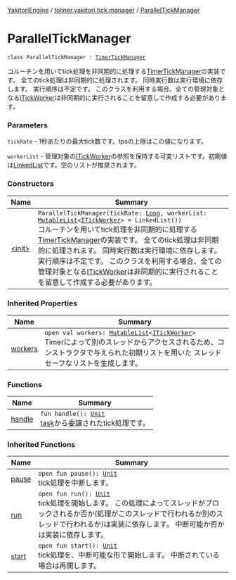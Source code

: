 [YakitoriEngine](../../index.md) / [toliner.yakitori.tick.manager](../index.md) / [ParallelTickManager](./index.md)

# ParallelTickManager

`class ParallelTickManager : `[`TimerTickManager`](../-timer-tick-manager/index.md)

コルーチンを用いてtick処理を非同期的に処理する[TimerTickManager](../-timer-tick-manager/index.md)の実装です。
全てのtick処理は非同期的に処理されます。
同時実行数は実行環境に依存します。
実行順序は不定です。
このクラスを利用する場合、全ての管理対象となる[ITickWorker](../../toliner.yakitori.tick/-i-tick-worker/index.md)は非同期的に実行されることを留意して作成する必要があります。

### Parameters

`tickRate` - 1秒あたりの最大tick数です。tpsの上限はこの値になります。

`workerList` - 管理対象の[ITickWorker](../../toliner.yakitori.tick/-i-tick-worker/index.md)の参照を保持する可変リストです。初期値は[LinkedList](http://docs.oracle.com/javase/8/docs/api/java/util/LinkedList.html)です。空のリストが推奨されます。

### Constructors

| Name | Summary |
|---|---|
| [&lt;init&gt;](-init-.md) | `ParallelTickManager(tickRate: `[`Long`](https://kotlinlang.org/api/latest/jvm/stdlib/kotlin/-long/index.html)`, workerList: `[`MutableList`](https://kotlinlang.org/api/latest/jvm/stdlib/kotlin.collections/-mutable-list/index.html)`<`[`ITickWorker`](../../toliner.yakitori.tick/-i-tick-worker/index.md)`> = LinkedList())`<br>コルーチンを用いてtick処理を非同期的に処理する[TimerTickManager](../-timer-tick-manager/index.md)の実装です。 全てのtick処理は非同期的に処理されます。 同時実行数は実行環境に依存します。 実行順序は不定です。 このクラスを利用する場合、全ての管理対象となる[ITickWorker](../../toliner.yakitori.tick/-i-tick-worker/index.md)は非同期的に実行されることを留意して作成する必要があります。 |

### Inherited Properties

| Name | Summary |
|---|---|
| [workers](../-timer-tick-manager/workers.md) | `open val workers: `[`MutableList`](https://kotlinlang.org/api/latest/jvm/stdlib/kotlin.collections/-mutable-list/index.html)`<`[`ITickWorker`](../../toliner.yakitori.tick/-i-tick-worker/index.md)`>`<br>Timerによって別のスレッドからアクセスされるため、コンストラクタで与えられた初期リストを用いた スレッドセーフなリストを生成します。 |

### Functions

| Name | Summary |
|---|---|
| [handle](handle.md) | `fun handle(): `[`Unit`](https://kotlinlang.org/api/latest/jvm/stdlib/kotlin/-unit/index.html)<br>[task](#)から委譲されたtick処理です。 |

### Inherited Functions

| Name | Summary |
|---|---|
| [pause](../-timer-tick-manager/pause.md) | `open fun pause(): `[`Unit`](https://kotlinlang.org/api/latest/jvm/stdlib/kotlin/-unit/index.html)<br>tick処理を中断します。 |
| [run](../-timer-tick-manager/run.md) | `open fun run(): `[`Unit`](https://kotlinlang.org/api/latest/jvm/stdlib/kotlin/-unit/index.html)<br>tick処理を開始します。 この処理によってスレッドがブロックされるか否か(処理がこのスレッドで行われるか別のスレッドで行われるか)は実装に依存します。 中断可能か否かは実装に依存します。 |
| [start](../-timer-tick-manager/start.md) | `open fun start(): `[`Unit`](https://kotlinlang.org/api/latest/jvm/stdlib/kotlin/-unit/index.html)<br>tick処理を、中断可能な形で開始します。 中断されている場合は再開します。 |
